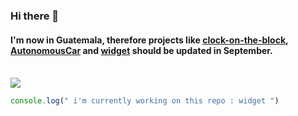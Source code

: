 ### Hi there 👋
#### I'm now in Guatemala, therefore projects like [clock-on-the-block](https://github.com/felop/clock-on-the-block), [AutonomousCar](https://github.com/felop/AutonomousCar) and [widget](https://github.com/felop/widget) should be updated in September.
<br/>

<a href="https://github.com/felop/github-readme-stats">
  <img align="center" src="https://github-readme-stats.vercel.app/api/top-langs/?username=felop&layout=compact&hide=javascript&theme=tokyonight"/>
</a>

```javascript
console.log(" i'm currently working on this repo : widget ")
```
